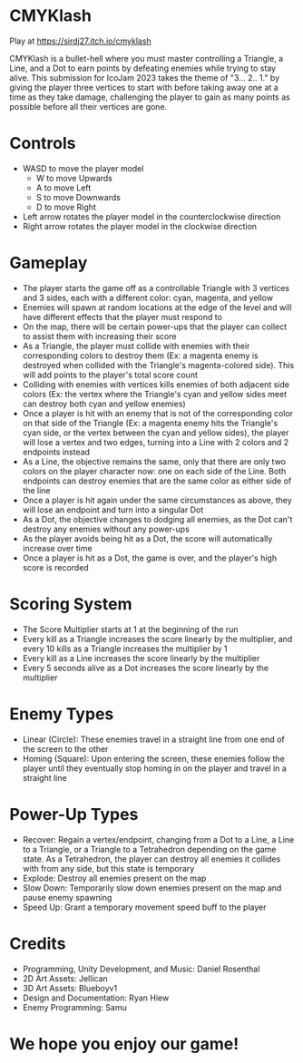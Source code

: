 # CMYKlash
Play at https://sirdj27.itch.io/cmyklash

CMYKlash is a bullet-hell where you must master controlling a Triangle, a Line, and a Dot to earn points by defeating enemies while trying to stay alive. This submission for IcoJam 2023 takes the theme of "3... 2.. 1." by giving the player three vertices to start with before taking away one at a time as they take damage, challenging the player to gain as many points as possible before all their vertices are gone.

# Controls

* WASD to move the player model
  * W to move Upwards
  * A to move Left
  * S to move Downwards
  * D to move Right
* Left arrow rotates the player model in the counterclockwise direction
* Right arrow rotates the player model in the clockwise direction

# Gameplay

* The player starts the game off as a controllable Triangle with 3 vertices and 3 sides, each with a different color: cyan, magenta, and yellow
* Enemies will spawn at random locations at the edge of the level and will have different effects that the player must respond to
* On the map, there will be certain power-ups that the player can collect to assist them with increasing their score
* As a Triangle, the player must collide with enemies with their corresponding colors to destroy them (Ex: a magenta enemy is destroyed when collided with the Triangle's magenta-colored side). This will add points to the player's total score count
* Colliding with enemies with vertices kills enemies of both adjacent side colors (Ex: the vertex where the Triangle's cyan and yellow sides meet can destroy both cyan and yellow enemies)
* Once a player is hit with an enemy that is not of the corresponding color on that side of the Triangle (Ex: a magenta enemy hits the Triangle's cyan side, or the vertex between the cyan and yellow sides), the player will lose a vertex and two edges, turning into a Line with 2 colors and 2 endpoints instead
* As a Line, the objective remains the same, only that there are only two colors on the player character now: one on each side of the Line. Both endpoints can destroy enemies that are the same color as either side of the line
* Once a player is hit again under the same circumstances as above, they will lose an endpoint and turn into a singular Dot
* As a Dot, the objective changes to dodging all enemies, as the Dot can't destroy any enemies without any power-ups
* As the player avoids being hit as a Dot, the score will automatically increase over time
* Once a player is hit as a Dot, the game is over, and the player's high score is recorded

# Scoring System

* The Score Multiplier starts at 1 at the beginning of the run
* Every kill as a Triangle increases the score linearly by the multiplier, and every 10 kills as a Triangle increases the multiplier by 1
* Every kill as a Line increases the score linearly by the multiplier
* Every 5 seconds alive as a Dot increases the score linearly by the multiplier

# Enemy Types

* Linear (Circle): These enemies travel in a straight line from one end of the screen to the other
* Homing (Square): Upon entering the screen, these enemies follow the player until they eventually stop homing in on the player and travel in a straight line

# Power-Up Types

* Recover: Regain a vertex/endpoint, changing from a Dot to a Line, a Line to a Triangle, or a Triangle to a Tetrahedron depending on the game state. As a Tetrahedron, the player can destroy all enemies it collides with from any side, but this state is temporary
* Explode: Destroy all enemies present on the map
* Slow Down: Temporarily slow down enemies present on the map and pause enemy spawning
* Speed Up: Grant a temporary movement speed buff to the player
 
# Credits

* Programming, Unity Development, and Music: Daniel Rosenthal
* 2D Art Assets: Jellican
* 3D Art Assets: Blueboyv1
* Design and Documentation: Ryan Hiew
* Enemy Programming: Samu

# We hope you enjoy our game!
